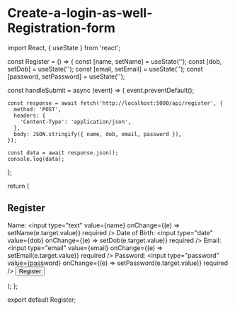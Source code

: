 # Create-a-login-as-well-Registration-form
import React, { useState } from 'react';

const Register = () => {
  const [name, setName] = useState('');
  const [dob, setDob] = useState('');
  const [email, setEmail] = useState('');
  const [password, setPassword] = useState('');

  const handleSubmit = async (event) => {
    event.preventDefault();

    const response = await fetch('http://localhost:5000/api/register', {
      method: 'POST',
      headers: {
        'Content-Type': 'application/json',
      },
      body: JSON.stringify({ name, dob, email, password }),
    });

    const data = await response.json();
    console.log(data);
  };

  return (
    <form onSubmit={handleSubmit}>
      <h2>Register</h2>
      <label>Name:</label>
      <input type="text" value={name} onChange={(e) => setName(e.target.value)} required />
      <label>Date of Birth:</label>
      <input type="date" value={dob} onChange={(e) => setDob(e.target.value)} required />
      <label>Email:</label>
      <input type="email" value={email} onChange={(e) => setEmail(e.target.value)} required />
      <label>Password:</label>
      <input type="password" value={password} onChange={(e) => setPassword(e.target.value)} required />
      <button type="submit">Register</button>
    </form>
  );
};

export default Register;
